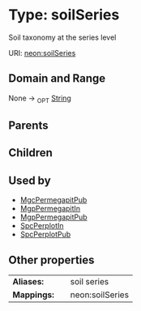 
# Type: soilSeries


Soil taxonomy at the series level

URI: [neon:soilSeries](https://data.neonscience.org/soilSeries)


## Domain and Range

None ->  <sub>OPT</sub> [String](types/String.md)

## Parents


## Children


## Used by

 * [MgcPermegapitPub](MgcPermegapitPub.md)
 * [MgpPermegapitIn](MgpPermegapitIn.md)
 * [MgpPermegapitPub](MgpPermegapitPub.md)
 * [SpcPerplotIn](SpcPerplotIn.md)
 * [SpcPerplotPub](SpcPerplotPub.md)

## Other properties

|  |  |  |
| --- | --- | --- |
| **Aliases:** | | soil series |
| **Mappings:** | | neon:soilSeries |

